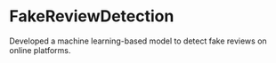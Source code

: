 # FakeReviewDetection
Developed a machine learning-based model to detect fake reviews on online platforms.
